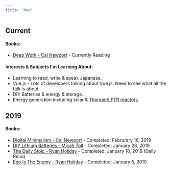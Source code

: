 ```yaml
---
title: "Now"
---
```


## Current
#### Books:
* [Deep Work - Cal Newport](https://www.amazon.com/dp/B00X47ZVXM/ref=cm_sw_r_tw_dp_U_x_K1.FCb2M6GA01) - Currently Reading

#### Interests & Subjects I'm Learning About:
* Learning to read, write & speak Japanese.
* Vue.js - Lots of developers talking about Vue.js. Need to see what all the talk is about.
* DIY Batteries & energy & storage.
* Energy generation including solar & [Thorium/LFTR reactors](https://www.geek.com/science/first-new-thorium-salt-reactor-in-40-years-comes-online-1713296/).

## 2019
#### Books:
* [Digital Minimalism - Cal Newport](https://www.amazon.com/dp/B07DBRBP7G/ref=cm_sw_r_tw_dp_U_x_taaGCb6RG3SYR) - Completed: Februrary 16, 2019
* [DIY Lithium Batteries - Micah Toll](https://www.amazon.com/dp/B06XRKD15B/ref=cm_sw_r_tw_dp_U_x_P-.FCbND1YM71) - Completed: January 26, 2019
* [The Daily Stoic - Ryan Holiday](https://www.amazon.com/dp/B01HNJIJB2/ref=cm_sw_r_tw_dp_U_x_h..FCb2R8TBAZ) - Completed: January 10, 2019 (Daily Read)
* [Ego Is The Enemy - Ryan Holiday](https://www.amazon.com/dp/B015NTIXWE/ref=cm_sw_r_tw_dp_U_x_M..FCbQC39SQQ) - Completed: January 5, 2010